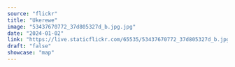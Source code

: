```yaml
---
source: "flickr"
title: "Ukerewe"
image: "53437670772_37d805327d_b.jpg.jpg"
date: "2024-01-02"
link: "https://live.staticflickr.com/65535/53437670772_37d805327d_b.jpg"
draft: "false"
showcase: "map"
---
```

